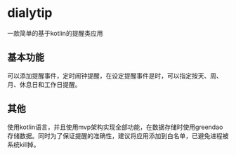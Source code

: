 # dialytip
一款简单的基于kotlin的提醒类应用

## 基本功能
可以添加提醒事件，定时闹钟提醒，在设定提醒事件是时，可以指定按天、周、月、休息日和工作日提醒。

## 其他
使用kotlin语言，并且使用mvp架构实现全部功能，在数据存储时使用greendao存储数据。同时为了保证提醒的准确性，建议将应用添加到白名单，已避免进程被系统kill掉。
